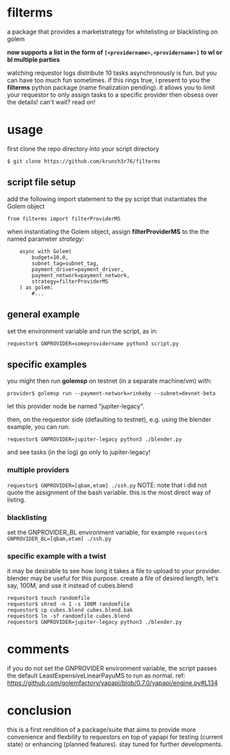 # filterms
a package that provides a marketstrategy for whitelisting or blacklisting on golem

**now supports a list in the form of `[<providername>,<providername>]` to wl or bl multiple parties**

watching requestor logs distribute 10 tasks asynchronously is fun. but you can have too much fun sometimes. if this rings true, i present to you the **filterms** python package (name finalization pending). it allows you to limit your requestor to only assign tasks to a specific provider then obsess over the details! can't wait? read on!

# usage
first clone the repo directory into your script directory

```$ git clone https://github.com/krunch3r76/filterms```


## script file setup

add the following import statement to the py script that instantiates the Golem object

```from filterms import filterProviderMS```

when instantiating the Golem object, assign **filterProviderMS** to the the named parameter _strategy_:

```
    async with Golem(
        budget=10.0,
        subnet_tag=subnet_tag,
        payment_driver=payment_driver,
        payment_network=payment_network,
        strategy=filterProviderMS
    ) as golem:
        #...
```
## general example
set the environment variable and run the script, as in:

```requestor$ GNPROVIDER=someprovidername python3 script.py```

## specific examples
you might then run **golemsp** on testnet (in a separate machine/vm) with:

```provider$ golemsp run --payment-network=rinkeby --subnet=devnet-beta```

let this provider node be named "jupiter-legacy". 

then, on the requestor side (defaulting to testnet), e.g. using the blender example, you can run:

```requestor$ GNPROVIDER=jupiter-legacy python3 ./blender.py```

and see tasks (in the log) go only to jupiter-legacy!

### multiple providers
```requestor$ GNPROVIDER=[qbam,etam] ./ssh.py```
NOTE: note that i did not quote the assignment of the bash variable. this is the most direct way of listing.

### blacklisting
set the GNPROVIDER_BL environment variable, for example
```requestor$ GNPROVIDER_BL=[qbam,etam] ./ssh.py```


### specific example with a twist
it may be desirable to see how long it takes a file to upload to your provider.
blender may be useful for this purpose. create a file of desired length, let's say, 100M, and use it instead of cubes.blend
```
requestor$ touch randomfile
requestor$ shred -n 1 -s 100M randomfile
requestor$ cp cubes.blend cubes.blend.bak
requestor$ ln -sf randomfile cubes.blend
requestor$ GNPROVIDER=jupiter-legacy python3 ./blender.py
```

# comments
if you do not set the GNPROVIDER environment variable, the script passes the default LeastExpensiveLinearPayuMS to run as normal.
ref: https://github.com/golemfactory/yapapi/blob/0.7.0/yapapi/engine.py#L134

# conclusion
this is a first rendition of a package/suite that aims to provide more convenience and flexbility to requestors on top of yapapi for testing (current state) or enhancing (planned features). stay tuned for further developments.
